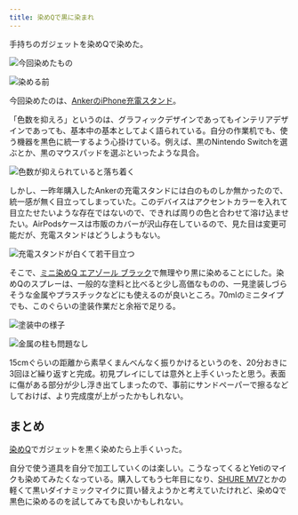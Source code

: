 ```yaml
---
title: 染めQで黒に染まれ
---
```

手持ちのガジェットを染めQで染めた。

![](https://lh4.googleusercontent.com/GEfmqBtZeePF1Ncn3e4rPPn9x6Ftu9vLgcnJckR7HD142ym0P5vOSHUO_gUShGdxQ0Sufsn7_FjlHQUkw2oQDOSMaAth1XIG0LzNTiLnaPJfC8CDd_SWdNi8UxniMrDhkrA5yiaoDhGt4qeoVtIotQtUVmgGgQZvmzznzWfY5N-X4l9hoac9ukS4vPlM "今回染めたもの")

![](https://lh5.googleusercontent.com/MtmXgnPEpOqvqDGbEJ7nIAOCF-K23Jv9T_D0DsHmGZNSi1go2NgoROepHQJZgLeSX8YB0TiGMUWghJPmjCu7edPj8RIzt1OjMxLEzwdNhSPWp7-w5J1VmUJde5j0eIIDe3kcjsyLG6Vf9lanRPE8JmLTqk8CtXz9EEv0pyxV-9lQCCi558T4mDySRIT4 "染める前")

今回染めたのは、[AnkerのiPhone充電スタンド](https://r7kamura.com/articles/2021-09-06-anker-iphone-stand)。

「色数を抑えろ」というのは、グラフィックデザインであってもインテリアデザインであっても、基本中の基本としてよく語られている。自分の作業机でも、使う機器を黒色に統一するよう心掛けている。例えば、黒のNintendo Switchを選ぶとか、黒のマウスパッドを選ぶといったような具合。

![](https://lh6.googleusercontent.com/cHmumD_eN7xCbZHr7T_j2FkrgpvPaNgRs-R7_l_cDnTubIH5xmchxFdiWuz4R5JrvXTp1j5eGYGLC0tv_G1pOdSW1ek3g_49AjNELdITFKl5fSpKab3Cwl6FR6UgwoNp1ktNtYejhFFF1SfWT1N2hOjPBUsQ4PNsINESLxraWPgYqBMGnL-3SaNuhMjV "色数が抑えられていると落ち着く")

しかし、一昨年購入したAnkerの充電スタンドには白のものしか無かったので、統一感が無く目立ってしまっていた。このデバイスはアクセントカラーを入れて目立たせたいような存在ではないので、できれば周りの色と合わせて溶け込ませたい。AirPodsケースは市販のカバーが沢山存在しているので、見た目は変更可能だが、充電スタンドはどうしようもない。

![](https://lh4.googleusercontent.com/h1l6FKs2A_FeEEguOD0KFtuDb5VTbGDPbo2hUQbzRoNdxv5pWTOzRXZotKx-zkDvSOTq6oaw4ZlQUUloB5MPMvYPSOybbednwCa-moxHGldCwLrvvpg7t6r8R0m2sEG3Oyj8Il5xQbfVjJdQ7_e5Rq5azlRqbiN_Nqgqgijrp60OZqzBX9CJR8wphfDW "充電スタンドが白くて若干目立つ")

そこで、[ミニ染めQ エアゾール ブラック](https://www.amazon.co.jp/dp/B003QMFUKO)で無理やり黒に染めることにした。染めQのスプレーは、一般的な塗料と比べると少し高価なものの、一見塗装しづらそうな金属やプラスチックなどにも使えるのが良いところ。70mlのミニタイプでも、このぐらいの塗装作業だと余裕で足りる。

![](https://lh5.googleusercontent.com/qAKqY81jet96dduWhwCs_RA_hS1V9odrdWIDa4ReobxcmOzC7ZZ_piayMxg9tpg4PQzd6Yku8c7WzoGKn7lS4ZyJMA5b141KXRUDGUhWsWuQt4frO3R51oQOCM0At5nAlfZepjAWnUWnQyZujlccKcjGuPoqlCQm5a7JS08A4-7oj0yrkJefUWPmuuV7 "塗装中の様子")

![](https://lh5.googleusercontent.com/0vIwV5zfQ0abAOUH6NQTcANp3OV0wiEMLpyd4aT0FE5BGup8B7vrjVpS0n17XPhu8P-BRsA7y0QE1qm0j-8qPDWVebbLYC2QSM_1n4SOg7VeC0DC7BiAeJmju5_6I8OYeRWt_Yb28UokjrYMF5YrQSLqCHMVIk3ItCaFP2P1D_DM4384Wr6RcEzxQ17J "金属の柱も問題なし")

15cmぐらいの距離から素早くまんべんなく振りかけるというのを、20分おきに3回ほど繰り返すと完成。初見プレイにしては意外と上手くいったと思う。表面に傷がある部分が少し浮き出てしまったので、事前にサンドペーパーで擦るなどしておけば、より完成度が上がったかもしれない。

まとめ
---

[染めQ](https://www.amazon.co.jp/dp/B003QMFUKO)でガジェットを黒く染めたら上手くいった。

自分で使う道具を自分で加工していくのは楽しい。こうなってくるとYetiのマイクも染めてみたくなっている。購入してもう七年目になり、[SHURE MV7](https://www.amazon.co.jp/dp/B08KY7G1GV)とかの軽くて黒いダイナミックマイクに買い替えようかと考えていたけれど、染めQで黒色に染めるのを試してみても良いかもしれない。
